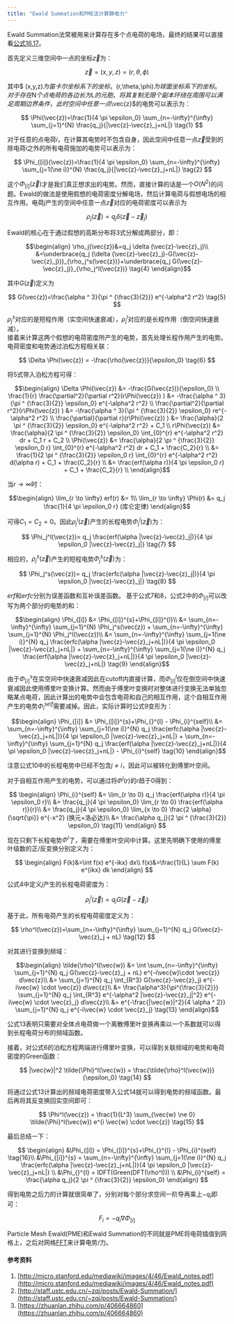 ```yaml
---
title: "Ewald Summation和PME法计算静电力"
---
```


<script async src="https://cdn.jsdelivr.net/npm/mathjax@3/es5/tex-chtml.js" id="MathJax-script"></script>
<script>
MathJax = {
  tex: {
    inlineMath: [['$', '$'],['\$', '\$']]
  }
};
</script>

Ewald Summation法常被用来计算存在多个点电荷的电场，最终的结果可以直接看[公式16,17](#summary)。

首先定义三维空间中一点的坐标$\vec{z}$为：

$$
\vec{z}=(x,y,z)=(r,\theta,\phi)
$$

其中$ (x,y,z)$为笛卡尔坐标系下的坐标，$(r,\theta,\phi)$为球面坐标系下的坐标。对于存在$N$个点电荷的各边长为$L$的元胞，将其复制无限个副本环绕在周围可以满足周期边界条件，此时空间中任意一点$\vec{z}$的电势可以表示为：

$$
\Phi(\vec{z})=\frac{1}{4 \pi \epsilon_0} \sum_{n=-\infty}^{\infty} \sum_{j=1}^{N} \frac{q_j}{|\vec{z}-\vec{z}_j+nL|} \tag{1}
$$

对于任意的点电荷$i$，在计算其电势时不包含自身，因此空间中任意一点$\vec{z}$受到的除电荷$i$之外的所有电荷施加的电势可以表示为：

$$
\Phi_{[i]}(\vec{z})=\frac{1}{4 \pi \epsilon_0} \sum_{n=-\infty}^{\infty} \sum_{j=1(\ne i)}^{N} \frac{q_j}{|\vec{z}-\vec{z}_j+nL|} \tag{2}
$$

这个$\Phi_{[i]}(\vec{z})$才是我们真正想求出的电势。然而，直接计算的话是一个$O(N^2)$的问题。Ewald的做法是使用假想的电荷密度分解电场，然后计算电荷与假想电场的相互作用。电荷$j$产生的空间中任意一点$\vec{z}$对应的电荷密度可以表示为

$$
\rho_j(\vec{z})=q_j \delta (\vec{z}-\vec{z}_j) \tag{3}
$$

Ewald的核心在于通过假想的高斯分布将3式分解成两部分，即：

$$\begin{align}
\rho_j(\vec{z})&=q_j \delta (\vec{z}-\vec{z}_j)\\
&=\underbrace{q_j (\delta (\vec{z}-\vec{z}_j)-G(\vec{z}-\vec{z}_j))}_{\rho_j^s(\vec{z})}+\underbrace{q_j G(\vec{z}-\vec{z}_j)}_{\rho_j^l(\vec{z})}
 \tag{4}
\end{align}$$

其中$G(\vec{z})$定义为

$$
G(\vec{z})=\frac{\alpha ^ 3}{\pi ^ {\frac{3}{2}}} e^{-\alpha^2 r^2} \tag{5}
$$

$\rho_j^s$对应的是短程作用（实空间快速衰减），$\rho_j^l$对应的是长程作用（倒空间快速衰减）。
<br>
接着来计算这两个假想的电荷密度所产生的电势，首先处理长程作用产生的电势。电荷密度和电势通过泊松方程相关联：

$$
\Delta \Phi(\vec{z}) = -\frac{\rho(\vec{z})}{\epsilon_0} \tag{6}
$$

将5式带入泊松方程可得：

$$\begin{align}
\Delta \Phi(\vec{z}) &= -\frac{G(\vec{z})}{\epsilon_0} \\
\frac{1}{r} \frac{\partial^2}{\partial r^2}(r\Phi(\vec{z}) ) &= -\frac{\alpha ^ 3}{\pi ^ {\frac{3}{2}} \epsilon_0} e^{-\alpha^2 r^2} \\
\frac{\partial^2}{\partial r^2}(r\Phi(\vec{z}) ) &= -\frac{\alpha ^ 3}{\pi ^ {\frac{3}{2}} \epsilon_0} re^{-\alpha^2 r^2} \\
\frac{\partial}{\partial r}(r\Phi(\vec{z}) ) &= \frac{\alpha}{2 \pi ^ {\frac{3}{2}} \epsilon_0} e^{-\alpha^2 r^2} + C_1 \\
r\Phi(\vec{z}) &= \frac{\alpha}{2 \pi ^ {\frac{3}{2}} \epsilon_0} \int_{0}^{r} e^{-\alpha^2 r^2} dr + C_1 r + C_2 \\
\Phi(\vec{z}) &= \frac{\alpha}{2 \pi ^ {\frac{3}{2}} \epsilon_0 r} \int_{0}^{r} e^{-\alpha^2 r^2} dr + C_1 + \frac{C_2}{r} \\
 &= \frac{1}{2  \pi ^ {\frac{3}{2}} \epsilon_0 r} \int_{0}^{r} e^{-\alpha^2 r^2} d(\alpha r) + C_1 + \frac{C_2}{r} \\
 &= \frac{erf(\alpha r)}{4  \pi \epsilon_0 r}  + C_1 + \frac{C_2}{r} \\
\end{align}$$

当$r \to \infty$时：

$$\begin{align}
\lim_{r \to \infty} erf(r) &= 1\\
\lim_{r \to \infty} \Phi(r) &= q_j \frac{1}{4  \pi \epsilon_0 r} (库仑定律)
\end{align}$$

可得$C_1=C_2=0$。因此$\rho_j^l(\vec{z})$产生的长程电势$\Phi_j^l(\vec{z})$为：

$$
\Phi_j^l(\vec{z})= q_j \frac{erf(\alpha |\vec{z}-\vec{z}_j|)}{4  \pi \epsilon_0 |\vec{z}-\vec{z}_j|} \tag{7}
$$

相应的，$\rho_j^s(\vec{z})$产生的短程电势$\Phi_j^s(\vec{z})$为：

$$
\Phi_j^s(\vec{z})= q_j \frac{erfc(\alpha |\vec{z}-\vec{z}_j|)}{4  \pi \epsilon_0 |\vec{z}-\vec{z}_j|}  \tag{8}
$$

$erf$和$erfc$分别为误差函数和互补误差函数。
基于公式7和8，公式2中的$\Phi_{[i]}$可以改写为两个部分的电势的和：

$$\begin{align}
\Phi_{[i]} &= \Phi_{[i]}^{s}+\Phi_{[i]}^{l}\\
&= \sum_{n=-\infty}^{\infty} \sum_{j=1}^{N} \Phi_j^s(\vec{z}) + \sum_{n=-\infty}^{\infty} \sum_{j=1}^{N} \Phi_j^l(\vec{z})\\
&= \sum_{n=-\infty}^{\infty} \sum_{j=1(\ne i)}^{N} q_j \frac{erfc(\alpha |\vec{z}-\vec{z}_j+nL|)}{4  \pi \epsilon_0 |\vec{z}-\vec{z}_j+nL|} + \sum_{n=-\infty}^{\infty} \sum_{j=1(\ne i)}^{N} q_j \frac{erf(\alpha |\vec{z}-\vec{z}_j+nL|)}{4  \pi \epsilon_0 |\vec{z}-\vec{z}_j+nL|} \tag{9}
\end{align}$$

由于$\Phi_{[i]}^{s}$在实空间中快速衰减因此在cutoff内直接计算，而$\Phi_{[i]}^{l}$仅在倒空间中快速衰减因此使用傅里叶变换计算。然而由于傅里叶变换时对整体进行变换无法单独忽略某点电荷，因此计算出的电势中会包含电荷和自己的相互作用，这个自相互作用产生的电势$\Phi_{i}^{self}$需要减掉。因此，实际计算时公式9变形为：

$$\begin{align}
\Phi_{[i]} &= \Phi_{[i]}^{s}+\Phi_{}^{l} - \Phi_{i}^{self}\\
&= \sum_{n=-\infty}^{\infty} \sum_{j=1(\ne i)}^{N} q_j \frac{erfc(\alpha |\vec{z}-\vec{z}_j+nL|)}{4  \pi \epsilon_0 |\vec{z}-\vec{z}_j+nL|} + \sum_{n=-\infty}^{\infty} \sum_{j=1}^{N} q_j \frac{erf(\alpha |\vec{z}-\vec{z}_j+nL|)}{4  \pi \epsilon_0 |\vec{z}-\vec{z}_j+nL|}  - \Phi_{i}^{self} \tag{10}
\end{align}$$

注意公式10中的长程电势中已经不包含$j \ne i$，因此可以被转化到傅里叶空间。

对于自相互作用产生的电势，可以通过将$\Phi_{}^{l}(r)$的$r$趋于$0$得到：

$$
\begin{align}
\Phi_{i}^{self} &= \lim_{r \to 0} q_j \frac{erf(\alpha r)}{4 \pi \epsilon_0 r}\\
&= \frac{q_j}{4 \pi \epsilon_0} \lim_{r \to 0} \frac{erf(\alpha r)}{r}\\
&= \frac{q_j}{4 \pi \epsilon_0} \lim_{x \to 0} \frac{2 \alpha}{\sqrt{\pi}} e^{-x^2} (换元+洛必达)\\
&= \frac{\alpha q_j}{2 \pi ^ {\frac{3}{2}} \epsilon_0}  \tag{11}
\end{align}
$$

现在只剩下长程电势$\Phi_{}^{l}$了，需要在傅里叶空间中计算。这里先明确下使用的傅里叶级数的正/反变换分别定义为：

$$
\begin{align}
F(k)&=\int f(x) e^{-ikx} dx\\
f(x)&=\frac{1}{L} \sum F(k) e^{ikx} dk 
\end{align}
$$

公式4中定义$j$产生的长程电荷密度为：

$$
\rho_j^l(\vec{z})=q_j G(\vec{z}-\vec{z}_j)
$$

基于此，所有电荷产生的长程电荷密度定义为：

$$
\rho^l(\vec{z})=\sum_{n=-\infty}^{\infty} \sum_{j=1}^{N} q_j G(\vec{z}-\vec{z}_j + nL) \tag{12}
$$ 

对其进行变换到频域：

$$\begin{align}
\tilde{\rho}^l(\vec{w}) &= \int \sum_{n=-\infty}^{\infty} \sum_{j=1}^{N} q_j G(\vec{z}-\vec{z}_j + nL) e^{-i\vec{w}\cdot \vec{z}} d\vec{z}\\
&= \sum_{j=1}^{N} q_j  \int_{R^3}   G(\vec{z}-\vec{z}_j) e^{-i\vec{w} \cdot \vec{z}} d\vec{z}\\
&= \frac{\alpha^3}{\pi^{\frac{3}{2}}} \sum_{j=1}^{N} q_j  \int_{R^3}   e^{-\alpha^2 |\vec{z}-\vec{z}_j|^2} e^{-i\vec{w} \cdot \vec{z}_j} d\vec{z}\\
&= e^{-\frac{|\vec{w}|^2}{4 \alpha ^ 2}} \sum_{j=1}^{N} q_j e^{-i\vec{w} \cdot \vec{z}_j} \tag{13}
\end{align}$$

公式13表明只需要对全体点电荷做一个离散傅里叶变换再乘以一个系数就可以得到长程电荷分布的频域函数。

接着，对公式6的泊松方程两端进行傅里叶变换，可以得到关联频域的电势和电荷密度的Green函数：

$$
|\vec{w}|^2  \tilde{\Phi}^l(\vec{w}) = \frac{\tilde{\rho}^l(\vec{w})}{\epsilon_0} \tag{14}
$$

将通过公式13计算出的频域电荷密度带入公式14就可以得到电势的频域函数。最后再将其反变换回实空间即可：

$$
\Phi^l(\vec{z}) = \frac{1}{L^3} \sum_{\vec{w} \ne 0} \tilde{\Phi}^l(\vec{w}) e^{i \vec{w} \cdot \vec{z}} \tag{15}
$$


最后总结一下：
<a name="summary"></a>

$$
\begin{align}
&\Phi_{[i]} = \Phi_{[i]}^{s}+\Phi_{}^{l} - \Phi_{i}^{self} \tag{16}\\ 
&\Phi_{[i]}^{s} = \sum_{n=-\infty}^{\infty} \sum_{j=1(\ne i)}^{N} q_j \frac{erfc(\alpha |\vec{z}-\vec{z}_j+nL|)}{4  \pi \epsilon_0 |\vec{z}-\vec{z}_j+nL|} \\
&\Phi_{}^{l} = IDFT(Green(DFT(\rho^l))) \\
&\Phi_{i}^{self} = \frac{\alpha q_j}{2 \pi ^ {\frac{3}{2}} \epsilon_0}
\end{align} 
$$

得到电势之后力的计算就很简单了，分别对每个部分求空间一阶导再乘上$-q_i$即可：

$$
F_i = -q_i \nabla \Phi_{[i]} \tag{17}
$$


Particle Mesh Ewald(PME)和Ewald Summation的不同就是PME将电荷插值到网格上，之后对网格[FFT](http://www.jooooow.com/article/36)来计算电势/力。

#### 参考资料

1. [http://micro.stanford.edu/mediawiki/images/4/46/Ewald_notes.pdf](http://micro.stanford.edu/mediawiki/images/4/46/Ewald_notes.pdf)
2. [http://staff.ustc.edu.cn/~zqj/posts/Ewald-Summation/](http://staff.ustc.edu.cn/~zqj/posts/Ewald-Summation/)
3. [https://zhuanlan.zhihu.com/p/406664860](https://zhuanlan.zhihu.com/p/406664860)
